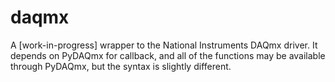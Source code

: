 daqmx
=====

A [work-in-progress] wrapper to the National Instruments DAQmx driver. It depends on PyDAQmx for callback, and all of the functions may be available through PyDAQmx, but the syntax is slightly different. 
